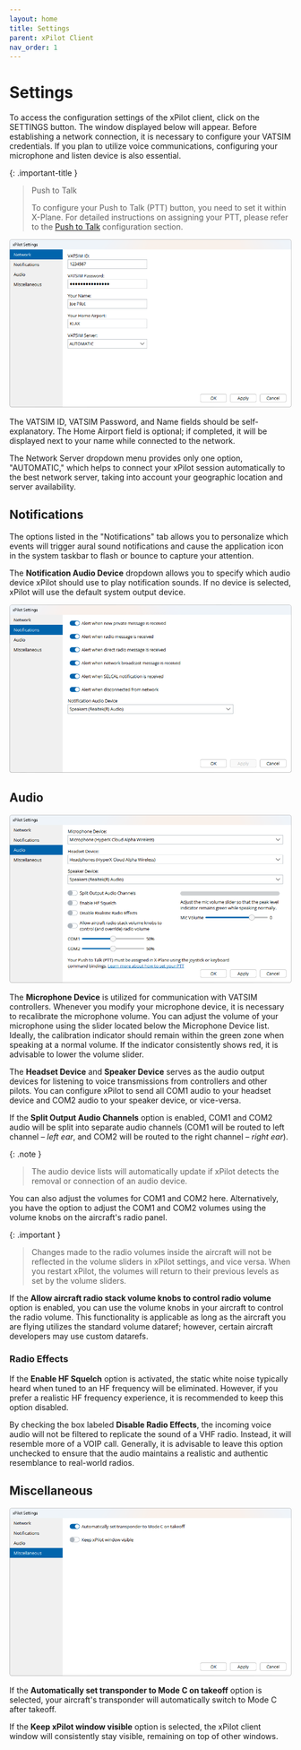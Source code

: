 ```yaml
---
layout: home
title: Settings
parent: xPilot Client
nav_order: 1
---
```


# Settings
To access the configuration settings of the xPilot client, click on the <span class="toolbar-btn">SETTINGS</span> button. The window displayed below will appear. Before establishing a network connection, it is necessary to configure your VATSIM credentials. If you plan to utilize voice communications, configuring your microphone and listen device is also essential.

{: .important-title }
> Push to Talk
>
> To configure your Push to Talk (PTT) button, you need to set it within X-Plane. For detailed instructions on assigning your PTT, please refer to the [Push to Talk](/docs/xplane/ptt.html) configuration section.

![Settings Window](/assets/images/Settings.png)

The VATSIM ID, VATSIM Password, and Name fields should be self-explanatory. The Home Airport field is optional; if completed, it will be displayed next to your name while connected to the network.

The Network Server dropdown menu provides only one option, "AUTOMATIC," which helps to connect your xPilot session automatically to the best network server, taking into account your geographic location and server availability.

## Notifications

The options listed in the "Notifications" tab allows you to personalize which events will trigger aural sound notifications and cause the application icon in the system taskbar to flash or bounce to capture your attention.

The **Notification Audio Device** dropdown allows you to specify which audio device xPilot should use to play notification sounds. If no device is selected, xPilot will use the default system output device.

![Settings Window](/assets/images/Settings_Notifications.png)

## Audio

![Settings Window](/assets/images/Settings_Audio.png)

The **Microphone Device** is utilized for communication with VATSIM controllers. Whenever you modify your microphone device, it is necessary to recalibrate the microphone volume. You can adjust the volume of your microphone using the slider located below the Microphone Device list. Ideally, the calibration indicator should remain within the green zone when speaking at a normal volume. If the indicator consistently shows red, it is advisable to lower the volume slider.

The **Headset Device** and **Speaker Device** serves as the audio output devices for listening to voice transmissions from controllers and other pilots. You can configure xPilot to send all COM1 audio to your headset device and COM2 audio to your speaker device, or vice-versa.

If the **Split Output Audio Channels** option is enabled, COM1 and COM2 audio will be split into separate audio channels (COM1 will be routed to left channel &ndash; _left ear_, and COM2 will be routed to the right channel &ndash; _right ear_).

{: .note }
> The audio device lists will automatically update if xPilot detects the removal or connection of an audio device.

You can also adjust the volumes for COM1 and COM2 here. Alternatively, you have the option to adjust the COM1 and COM2 volumes using the volume knobs on the aircraft's radio panel.

{: .important }
> Changes made to the radio volumes inside the aircraft will not be reflected in the volume sliders in xPilot settings, and vice versa. When you restart xPilot, the volumes will return to their previous levels as set by the volume sliders.

If the **Allow aircraft radio stack volume knobs to control radio volume** option is enabled, you can use the volume knobs in your aircraft to control the radio volume. This functionality is applicable as long as the aircraft you are flying utilizes the standard volume dataref; however, certain aircraft developers may use custom datarefs.

### Radio Effects
If the **Enable HF Squelch** option is activated, the static white noise typically heard when tuned to an HF frequency will be eliminated. However, if you prefer a realistic HF frequency experience, it is recommended to keep this option disabled.

By checking the box labeled **Disable Radio Effects**, the incoming voice audio will not be filtered to replicate the sound of a VHF radio. Instead, it will resemble more of a VOIP call. Generally, it is advisable to leave this option unchecked to ensure that the audio maintains a realistic and authentic resemblance to real-world radios.

## Miscellaneous

![Settings Window](/assets/images/Settings_Miscellaneous.png)

If the **Automatically set transponder to Mode C on takeoff** option is selected, your aircraft's transponder will automatically switch to Mode C after takeoff.

If the **Keep xPilot window visible** option is selected, the xPilot client window will consistently stay visible, remaining on top of other windows.